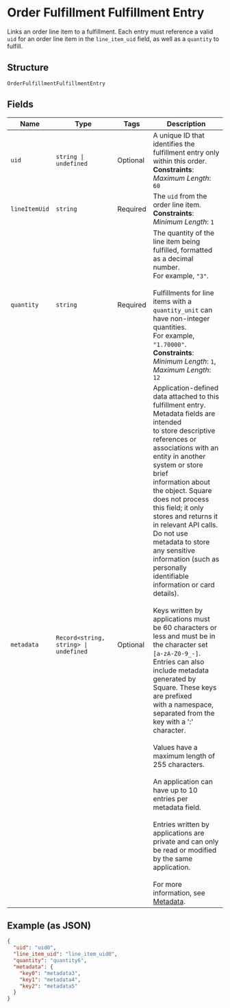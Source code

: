
# Order Fulfillment Fulfillment Entry

Links an order line item to a fulfillment. Each entry must reference
a valid `uid` for an order line item in the `line_item_uid` field, as well as a `quantity` to
fulfill.

## Structure

`OrderFulfillmentFulfillmentEntry`

## Fields

| Name | Type | Tags | Description |
|  --- | --- | --- | --- |
| `uid` | `string \| undefined` | Optional | A unique ID that identifies the fulfillment entry only within this order.<br>**Constraints**: *Maximum Length*: `60` |
| `lineItemUid` | `string` | Required | The `uid` from the order line item.<br>**Constraints**: *Minimum Length*: `1` |
| `quantity` | `string` | Required | The quantity of the line item being fulfilled, formatted as a decimal number.<br>For example, `"3"`.<br><br>Fulfillments for line items with a `quantity_unit` can have non-integer quantities.<br>For example, `"1.70000"`.<br>**Constraints**: *Minimum Length*: `1`, *Maximum Length*: `12` |
| `metadata` | `Record<string, string> \| undefined` | Optional | Application-defined data attached to this fulfillment entry. Metadata fields are intended<br>to store descriptive references or associations with an entity in another system or store brief<br>information about the object. Square does not process this field; it only stores and returns it<br>in relevant API calls. Do not use metadata to store any sensitive information (such as personally<br>identifiable information or card details).<br><br>Keys written by applications must be 60 characters or less and must be in the character set<br>`[a-zA-Z0-9_-]`. Entries can also include metadata generated by Square. These keys are prefixed<br>with a namespace, separated from the key with a ':' character.<br><br>Values have a maximum length of 255 characters.<br><br>An application can have up to 10 entries per metadata field.<br><br>Entries written by applications are private and can only be read or modified by the same<br>application.<br><br>For more information, see [Metadata](https://developer.squareup.com/docs/build-basics/metadata). |

## Example (as JSON)

```json
{
  "uid": "uid0",
  "line_item_uid": "line_item_uid0",
  "quantity": "quantity6",
  "metadata": {
    "key0": "metadata3",
    "key1": "metadata4",
    "key2": "metadata5"
  }
}
```


